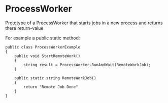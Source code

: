 # ProcessWorker

Prototype of a ProcessWorker that starts jobs in a new process and returns there return-value

For example a public static method:

```
public class ProcessWorkerExample
{
	public void StartRemoteWork()
	{
		string result = ProcessWorker.RunAndWait(RemoteWorkJob);
	}
	
	public static string RemoteWorkJob()
	{
		return "Remote Job Done"
	}
}
```